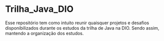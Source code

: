 # Trilha_Java_DIO
Esse repositório tem como intuito reunir quaisquer projetos e desafios disponibilizados durante os estudos da trilha de Java na DIO. Sendo assim, mantendo a organização dos estudos.
